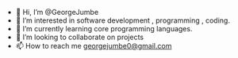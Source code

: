 - 👋 Hi, I’m @GeorgeJumbe
- 👀 I’m interested in software development , programming , coding.
- 🌱 I’m currently learning core programming languages.
- 💞️ I’m looking to collaborate on projects
- 📫 How to reach me georgejumbe0@gmail.com

<!---
GeorgeJumbe/GeorgeJumbe is a ✨ special ✨ repository because its `README.md` (this file) appears on your GitHub profile.
You can click the Preview link to take a look at your changes.
--->

